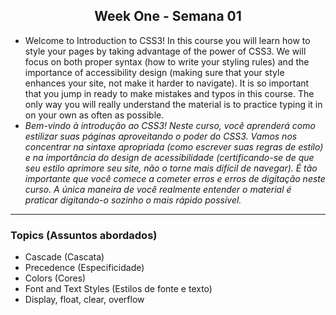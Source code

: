 <h2 align="center">Week One - Semana 01</h2>

<ul>
    <li>
      Welcome to Introduction to CSS3! In this course you will learn how to style your pages by taking advantage of the power of CSS3. We will focus on both proper syntax (how to write your styling rules) and the importance of accessibility design (making sure that your style enhances your site, not make it harder to navigate). It is so important that you jump in ready to make mistakes and typos in this course. The only way you will really understand the material is to practice typing it in on your own as often as possible.
    </li>
    <li><em>
      Bem-vindo à introdução ao CSS3! Neste curso, você aprenderá como estilizar suas páginas aproveitando o poder do CSS3. Vamos nos concentrar na sintaxe apropriada (como escrever suas regras de estilo) e na importância do design de acessibilidade (certificando-se de que seu estilo aprimore seu site, não o torne mais difícil de navegar). É tão importante que você comece a cometer erros e erros de digitação neste curso. A única maneira de você realmente entender o material é praticar digitando-o sozinho o mais rápido possível.    </em></li>
</ul>

<hr>

<h3>Topics (Assuntos abordados)</h3>

   <ul>
    <li>Cascade (Cascata)</li>
    <li>Precedence (Especificidade)</li>
    <li>Colors (Cores)</li>
    <li>Font and Text Styles (Estilos de fonte e texto)</li>
    <li>Display, float, clear, overflow</li>
  </ul>
